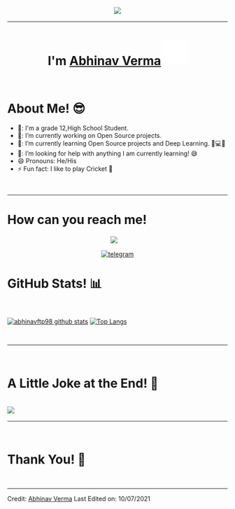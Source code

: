 <p align="center">
 <img src="https://i.pinimg.com/originals/7c/ac/53/7cac53b96635b5ad0684f99d95de1bbf.gif" width="360px"/>
</p>
<hr>
<h1 align="center">I'm <a href="https://github.com/abhinavftp98">Abhinav Verma<a><img src="https://github.com/Kathryn-Jie/Kathryn-Jie/blob/main/wave.gif" width="60px"/></h1>
<Br>
<h1>About Me! 😎</h1>

- 🏫: I'm a grade 12,High School Student.
- 🔭: I’m currently working on Open Source projects.
- 🌱: I’m currently learning Open Source projects and Deep Learning. 🧠💻🤖
- 🤔: I’m looking for help with anything I am currently learning! 😅
- 😄  Pronouns: He/His
- ⚡  Fun fact: I like to play Cricket 🏏
  
<Br>
<hr>
<h1>How can you reach me!</h1>
<p align="center">
<a href="mailto: abhinavftp98@gmail.com" target="blank"><img align="center" src="https://img.shields.io/badge/abhinavftp98@gmail.com-D14836?style=for-the-badge&logo=gmail&logoColor=white" /></a>    &nbsp;&nbsp;&nbsp;      
</p>
<p align="center">
    <a href="https://t.me/AbhinavVermabest" target="blank"><img align="center"
           src="https://encrypted-tbn0.gstatic.com/images?q=tbn:ANd9GcTyorixxsGXZOJpTLjrsUfPIMKUgr8F-jaV0w&usqp=CAU" alt="telegram" width="100px" /></a>
</p>
<h1>GitHub Stats! 📊</h1>
<Br>
  
[![abhinavftp98 github stats](https://github-readme-stats.vercel.app/api?username=abhinavftp98&show_icons=true&theme=merko)](https://github.com/abhinavftp98/github-readme-stats) [![Top Langs](https://github-readme-stats.vercel.app/api/top-langs/?username=abhinavftp98&layout=compact&theme=merko)](https://github.com/abhinavftp98/github-readme-stats)

 
<Br>
<hr>
<Br>
<h1>A Little Joke at the End! 🤣</h1>
<Br>
  
<img src="https://encrypted-tbn0.gstatic.com/images?q=tbn:ANd9GcTXp4NxR3llrtKw_WoUnit0RnjYi3gTzf0Psg&usqp=CAU"/>
  
<Br>
<hr>
<Br>
<h1>Thank You! 🤵 </h1>
<Br>

------
  
Credit: [Abhinav Verma](https://github.com/abhinavftp98)
Last Edited on: 10/07/2021


